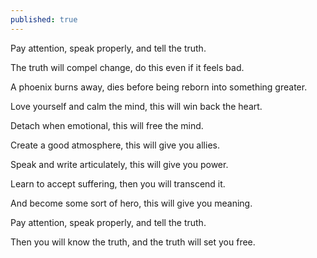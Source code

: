 ```yaml
---
published: true
---
```

Pay attention, speak properly, and tell the truth.

The truth will compel change, do this even if it feels bad. 

A phoenix burns away, dies before being reborn into something greater.

Love yourself and calm the mind, this will win back the heart.

Detach when emotional, this will free the mind.

Create a good atmosphere, this will give you allies.

Speak and write articulately, this will give you power.

Learn to accept suffering, then you will transcend it.

And become some sort of hero, this will give you meaning.

Pay attention, speak properly, and tell the truth.

Then you will know the truth, and the truth will set you free.

